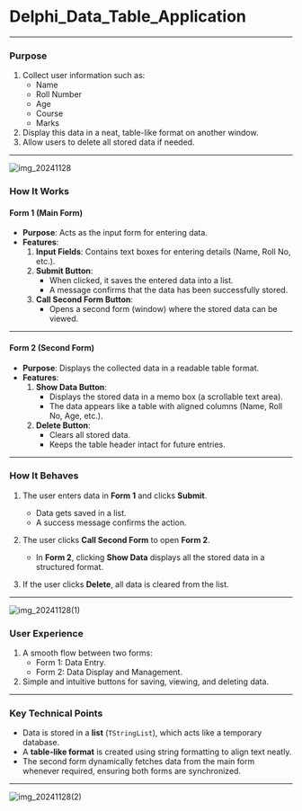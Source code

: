 # Delphi_Data_Table_Application
---

### **Purpose**
1. Collect user information such as:
   - Name
   - Roll Number
   - Age
   - Course
   - Marks
2. Display this data in a neat, table-like format on another window.
3. Allow users to delete all stored data if needed.

---

![img_20241128](https://github.com/user-attachments/assets/84967784-ed87-4880-8d8a-09ba567497b2)

### **How It Works**

#### **Form 1 (Main Form)**
- **Purpose**: Acts as the input form for entering data.
- **Features**:
  1. **Input Fields**: Contains text boxes for entering details (Name, Roll No, etc.).
  2. **Submit Button**:
     - When clicked, it saves the entered data into a list.
     - A message confirms that the data has been successfully stored.
  3. **Call Second Form Button**:
     - Opens a second form (window) where the stored data can be viewed.

---

#### **Form 2 (Second Form)**
- **Purpose**: Displays the collected data in a readable table format.
- **Features**:
  1. **Show Data Button**:
     - Displays the stored data in a memo box (a scrollable text area).
     - The data appears like a table with aligned columns (Name, Roll No, Age, etc.).
  2. **Delete Button**:
     - Clears all stored data.
     - Keeps the table header intact for future entries.

---

### **How It Behaves**
1. The user enters data in **Form 1** and clicks **Submit**.
   - Data gets saved in a list.
   - A success message confirms the action.

2. The user clicks **Call Second Form** to open **Form 2**.
   - In **Form 2**, clicking **Show Data** displays all the stored data in a structured format.

3. If the user clicks **Delete**, all data is cleared from the list.

---

![img_20241128(1)](https://github.com/user-attachments/assets/0e5f6a5a-c089-470e-bb2a-81075eb78ca0)

### **User Experience**
1. A smooth flow between two forms:
   - Form 1: Data Entry.
   - Form 2: Data Display and Management.
2. Simple and intuitive buttons for saving, viewing, and deleting data.

---

### **Key Technical Points**
- Data is stored in a **list** (`TStringList`), which acts like a temporary database.
- A **table-like format** is created using string formatting to align text neatly.
- The second form dynamically fetches data from the main form whenever required, ensuring both forms are synchronized.

---
![img_20241128(2)](https://github.com/user-attachments/assets/e3149209-5539-49c5-b9fc-ab5534aac11c)

